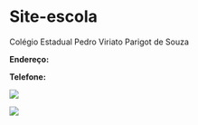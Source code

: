 # Site-escola
Colégio Estadual Pedro Viriato Parigot de Souza

**Endereço:**

**Telefone:**




![](https://media1.tenor.com/m/IrIItfk0NLAAAAAC/student-stude.gif)

![](https://media1.tenor.com/m/3hxffpFJyZQAAAAC/crazy-mickey.gif)
